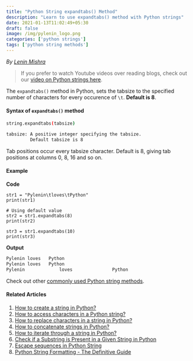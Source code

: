 ```yaml
---
title: "Python String expandtabs() Method"
description: "Learn to use expandtabs() method with Python strings"
date: 2021-01-13T11:02:49+05:30
draft: false
image: /img/pylenin_logo.png
categories: ['python strings']
tags: ['python string methods']
---
```

<div class="sharethis-inline-follow-buttons"></div>

*By [Lenin Mishra](https://www.pylenin.com/authors/#lenin-mishra)*

> If you prefer to watch Youtube videos over reading blogs, check out our [video on Python strings here](https://youtu.be/MXdNMo_f95I). 

The `expandtabs()` method in Python, sets the tabsize to the specified number of characters for every occurence of `\t`. **Default is 8**.

#### Syntax of `expandtabs()` method

```bash
string.expandtabs(tabsize)

tabsize: A positive integer specifying the tabsize. 
         Default tabsize is 8
```

Tab positions occur every tabsize character. Default is 8, giving tab positions at columns 0, 8, 16 and so on.

#### Example 

**Code**

```python3
str1 = "Pylenin\tloves\tPython"
print(str1)

# Using default value
str2 = str1.expandtabs(8)
print(str2)

str3 = str1.expandtabs(10)
print(str3)
```

**Output**

```bash
Pylenin	loves	Python
Pylenin loves   Python
Pylenin             loves               Python
```

Check out other [commonly used Python string methods](https://www.pylenin.com/blogs/common-python-string-methods).

#### Related Articles

1. [How to create a string in Python?](https://www.pylenin.com/blogs/create-string-python/)
2. [How to access characters in a Python string?](https://www.pylenin.com/blogs/access-characters-in-string/)
3. [How to replace characters in a string in Python?](https://www.pylenin.com/blogs/replace-string-characters-python/)
4. [How to concatenate strings in Python?](https://www.pylenin.com/blogs/concatenate-strings-in-python/)
5. [How to iterate through a string in Python?](https://www.pylenin.com/blogs/iterating-through-python-string/)
6. [Check if a Substring is Present in a Given String in Python](https://www.pylenin.com/blogs/check-substring-in-a-string-python/)
7. [Escape sequences in Python String](https://www.pylenin.com/blogs/escape-sequences-python-string/)
8. [Python String Formatting - The Definitive Guide](https://www.pylenin.com/blogs/python-string-formatting/)
